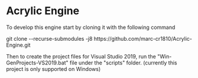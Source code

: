 # Acrylic Engine
<p>To develop this engine start by cloning it with the following command</p>
<p>git clone --recurse-submodules -j8 https://github.com/marc-cr1810/Acrylic-Engine.git</p>
<p>Then to create the project files for Visual Studio 2019, run the "Win-GenProjects-VS2019.bat" file under the "scripts" folder. (currently this project is only supported on Windows)</p>
